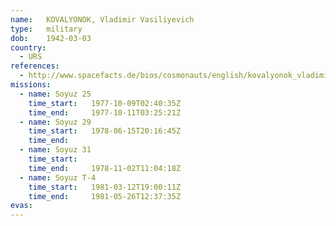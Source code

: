 ```yaml
---
name:	KOVALYONOK, Vladimir Vasiliyevich 
type:	military
dob:	1942-03-03
country:
  - URS
references:
  - http://www.spacefacts.de/bios/cosmonauts/english/kovalyonok_vladimir.htm
missions:
  - name: Soyuz 25
    time_start:   1977-10-09T02:40:35Z
    time_end:     1977-10-11T03:25:21Z
  - name: Soyuz 29
    time_start:   1978-06-15T20:16:45Z
    time_end:     
  - name: Soyuz 31
    time_start:   
    time_end:     1978-11-02T11:04:18Z
  - name: Soyuz T-4
    time_start:   1981-03-12T19:00:11Z
    time_end:     1981-05-26T12:37:35Z
evas:
---
```

